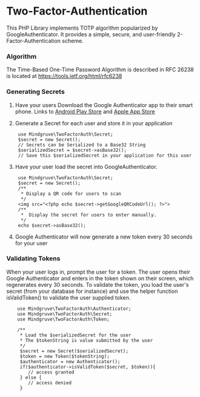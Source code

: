 # Two-Factor-Authentication
This PHP Library implements TOTP algorithm popularized by GoogleAuthenticator.  It provides a simple, secure, and user-friendly 2-Factor-Authentication scheme.

### Algorithm ###
The Time-Based One-Time Password Algorithm is described in RFC 26238 is located at https://tools.ietf.org/html/rfc6238

### Generating Secrets ###
1) Have your users Download the Google Authenticator app to their smart phone.  Links to [Android Play Store](https://play.google.com/store/apps/details?id=com.google.android.apps.authenticator2&hl=en) and [Apple App Store](https://itunes.apple.com/us/app/google-authenticator/id388497605?mt=8)
2) Generate a Secret for each user and store it in your application

        use Mindgruve\TwoFactorAuth\Secret;
        $secret = new Secret();
        // Secrets can be Serialized to a Base32 String
        $serializedSecret = $secret->asBase32();
        // Save this $serializedSecret in your application for this user
        
3. Have your user load the secret into GoogleAuthenticator. 

        use Mindgruve\TwoFactorAuth\Secret;
        $secret = new Secret();
        /**
         * Display a QR code for users to scan
         */
        <img src="<?php echo $secret->getGoogleQRCodeUrl(); ?>">
        /**
         *  Display the secret for users to enter manually.
         */
        echo $secret->asBase32();
        
3. Google Authenticator will now generate a new token every 30 seconds for your user

### Validating Tokens ###
When your user logs in, prompt the user for a token.  The user opens their Google Authenticator and enters in the token shown on their screen, which regenerates every 30 seconds.  To validate the token, you load the user's secret (from your database for instance) and use the helper function isValidToken() to validate the user supplied token.

        use Mindgruve\TwoFactorAuth\Authenticator;
        use Mindgruve\TwoFactorAuth\Secret;
        use Mindgruve\TwoFactorAuth\Token;
        
        /**
         * Load the $serializedSecret for the user
         * The $tokenString is value submitted by the user
         */
         $secret = new Secret($serializedSecret);
         $token = new Token($tokenString);
         $authenticator = new Authenticator();
         if($authenticator->isValidToken($secret, $token)){
            // access granted
         } else {
            // access denied
         }
         
         
         